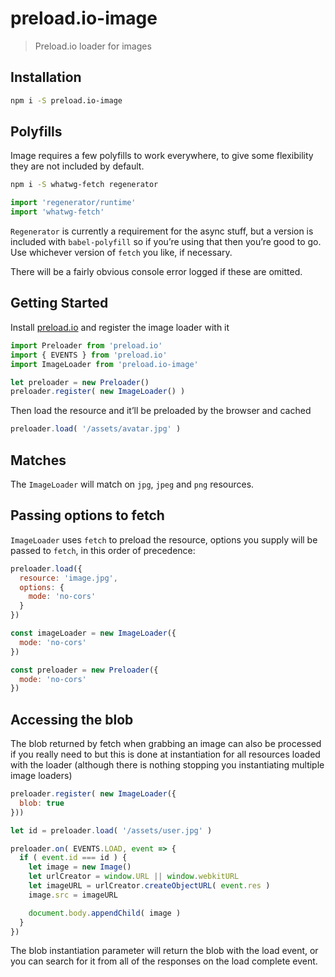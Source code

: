 # preload.io-image

> Preload.io loader for images

## Installation

```sh
npm i -S preload.io-image
```

## Polyfills

Image requires a few polyfills to work everywhere, to give some flexibility they are not included by default.

```sh
npm i -S whatwg-fetch regenerator
```

```js
import 'regenerator/runtime'
import 'whatwg-fetch'
```

`Regenerator` is currently a requirement for the async stuff, but a version is included with `babel-polyfill` so if you’re using that then you’re good to go. Use whichever version of `fetch` you like, if necessary.

There will be a fairly obvious console error logged if these are omitted.

## Getting Started

Install [preload.io](https://github.com/mattstyles/preload.io) and register the image loader with it

```js
import Preloader from 'preload.io'
import { EVENTS } from 'preload.io'
import ImageLoader from 'preload.io-image'

let preloader = new Preloader()
preloader.register( new ImageLoader() )
```

Then load the resource and it’ll be preloaded by the browser and cached

```js
preloader.load( '/assets/avatar.jpg' )
```

## Matches

The `ImageLoader` will match on `jpg`, `jpeg` and `png` resources.

## Passing options to fetch

`ImageLoader` uses `fetch` to preload the resource, options you supply will be passed to `fetch`, in this order of precedence:

```js
preloader.load({
  resource: 'image.jpg',
  options: {
    mode: 'no-cors'
  }
})
```

```js
const imageLoader = new ImageLoader({
  mode: 'no-cors'
})
```

```js
const preloader = new Preloader({
  mode: 'no-cors'
})
```

## Accessing the blob

The blob returned by fetch when grabbing an image can also be processed if you really need to but this is done at instantiation for all resources loaded with the loader (although there is nothing stopping you instantiating multiple image loaders)

```js
preloader.register( new ImageLoader({
  blob: true
}))

let id = preloader.load( '/assets/user.jpg' )

preloader.on( EVENTS.LOAD, event => {
  if ( event.id === id ) {
    let image = new Image()
    let urlCreator = window.URL || window.webkitURL
    let imageURL = urlCreator.createObjectURL( event.res )
    image.src = imageURL

    document.body.appendChild( image )
  }
})
```

The blob instantiation parameter will return the blob with the load event, or you can search for it from all of the responses on the load complete event.
